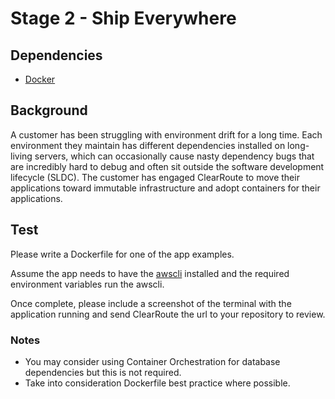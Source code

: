 # Stage 2 - Ship Everywhere

## Dependencies
- [Docker](https://www.docker.com/)

## Background

A customer has been struggling with environment drift for a long time. Each environment they maintain has different dependencies installed on long-living servers, which can occasionally cause nasty dependency bugs that are incredibly hard to debug and often sit outside the software development lifecycle (SLDC).
The customer has engaged ClearRoute to move their applications toward immutable infrastructure and adopt containers for their applications.

## Test
Please write a Dockerfile for one of the app examples.

Assume the app needs to have the [awscli](https://aws.amazon.com/cli) installed and the required environment variables run the awscli.


Once complete, please include a screenshot of the terminal with the application running and send ClearRoute the url to your repository to review. 


### Notes
- You may consider using Container Orchestration for database dependencies but this is not required.
- Take into consideration Dockerfile best practice where possible.


